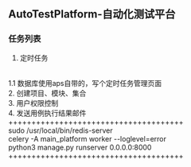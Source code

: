 ## AutoTestPlatform-自动化测试平台

### 任务列表
1. 定时任务
<br>
1.1 数据库使用aps自带的，写个定时任务管理页面
<br>
2. 创建项目、模块、集合
<br>
3. 用户权限控制
<br>
4. 发送用例执行结果邮件

<br>
++++++++++++++++++++++++++++++++++++++
<br>
sudo /usr/local/bin/redis-server
<br>
celery -A main_platform  worker --loglevel=error
<br>
python3 manage.py runserver 0.0.0.0:8000
<br>
++++++++++++++++++++++++++++++++++++++